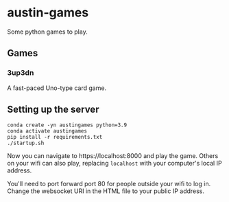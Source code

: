 # austin-games

Some python games to play.

## Games

### 3up3dn

A fast-paced Uno-type card game.

## Setting up the server

    conda create -yn austingames python=3.9
    conda activate austingames
    pip install -r requirements.txt
    ./startup.sh

Now you can navigate to https://localhost:8000 and play the game. Others on your wifi can also play,
replacing `localhost` with your computer's local IP address.

You'll need to port forward port 80 for people outside your wifi to log in. Change the websocket
URI in the HTML file to your public IP address.
